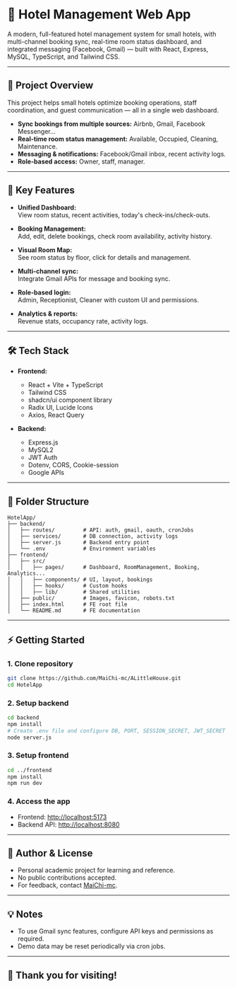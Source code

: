 # 🏨 Hotel Management Web App

A modern, full-featured hotel management system for small hotels, with multi-channel booking sync, real-time room status dashboard, and integrated messaging (Facebook, Gmail) — built with React, Express, MySQL, TypeScript, and Tailwind CSS.

---

## 📖 Project Overview

This project helps small hotels optimize booking operations, staff coordination, and guest communication — all in a single web dashboard.

- **Sync bookings from multiple sources:** Airbnb, Gmail, Facebook Messenger...
- **Real-time room status management:** Available, Occupied, Cleaning, Maintenance.
- **Messaging & notifications:** Facebook/Gmail inbox, recent activity logs.
- **Role-based access:** Owner, staff, manager.

---

## 🧩 Key Features

- **Unified Dashboard:**  
  View room status, recent activities, today's check-ins/check-outs.

- **Booking Management:**  
  Add, edit, delete bookings, check room availability, activity history.

- **Visual Room Map:**  
  See room status by floor, click for details and management.

- **Multi-channel sync:**  
  Integrate Gmail APIs for message and booking sync.

- **Role-based login:**  
  Admin, Receptionist, Cleaner with custom UI and permissions.

- **Analytics & reports:**  
  Revenue stats, occupancy rate, activity logs.

---

## 🛠️ Tech Stack

- **Frontend:**  
  - React + Vite + TypeScript  
  - Tailwind CSS  
  - shadcn/ui component library  
  - Radix UI, Lucide Icons  
  - Axios, React Query

- **Backend:**  
  - Express.js  
  - MySQL2  
  - JWT Auth  
  - Dotenv, CORS, Cookie-session  
  - Google APIs

---

## 📂 Folder Structure

```
HotelApp/
├── backend/
│   ├── routes/         # API: auth, gmail, oauth, cronJobs
│   ├── services/       # DB connection, activity logs
│   ├── server.js       # Backend entry point
│   └── .env            # Environment variables
├── frontend/
│   ├── src/
│   │   ├── pages/      # Dashboard, RoomManagement, Booking, Analytics...
│   │   ├── components/ # UI, layout, bookings
│   │   ├── hooks/      # Custom hooks
│   │   ├── lib/        # Shared utilities
│   ├── public/         # Images, favicon, robots.txt
│   ├── index.html      # FE root file
│   └── README.md       # FE documentation
```

---

## ⚡ Getting Started

### 1. Clone repository
```bash
git clone https://github.com/MaiChi-mc/ALittleHouse.git
cd HotelApp
```

### 2. Setup backend
```bash
cd backend
npm install
# Create .env file and configure DB, PORT, SESSION_SECRET, JWT_SECRET
node server.js
```

### 3. Setup frontend
```bash
cd ../frontend
npm install
npm run dev
```

### 4. Access the app
- Frontend: [http://localhost:5173](http://localhost:5173)
- Backend API: [http://localhost:8080](http://localhost:8080)

---

## 📝 Author & License

- Personal academic project for learning and reference.
- No public contributions accepted.
- For feedback, contact [MaiChi-mc](https://github.com/MaiChi-mc).

---

## 💡 Notes

- To use Gmail sync features, configure API keys and permissions as required.
- Demo data may be reset periodically via cron jobs.

---

## 🌟 Thank you for visiting!
